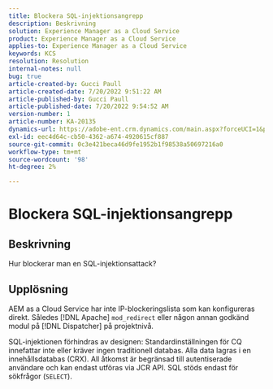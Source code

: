 ```yaml
---
title: Blockera SQL-injektionsangrepp
description: Beskrivning
solution: Experience Manager as a Cloud Service
product: Experience Manager as a Cloud Service
applies-to: Experience Manager as a Cloud Service
keywords: KCS
resolution: Resolution
internal-notes: null
bug: true
article-created-by: Gucci Paull
article-created-date: 7/20/2022 9:51:22 AM
article-published-by: Gucci Paull
article-published-date: 7/20/2022 9:54:52 AM
version-number: 1
article-number: KA-20135
dynamics-url: https://adobe-ent.crm.dynamics.com/main.aspx?forceUCI=1&pagetype=entityrecord&etn=knowledgearticle&id=2da8317b-1108-ed11-82e4-00224809a4ae
exl-id: eec4d64c-cb50-4362-a674-4920615cf887
source-git-commit: 0c3e421beca46d9fe1952b1f98538a50697216a0
workflow-type: tm+mt
source-wordcount: '98'
ht-degree: 2%

---
```


# Blockera SQL-injektionsangrepp

## Beskrivning


Hur blockerar man en SQL-injektionsattack?


## Upplösning


AEM as a Cloud Service har inte IP-blockeringslista som kan konfigureras direkt. Således [!DNL Apache] `mod_redirect` eller någon annan godkänd modul på [!DNL Dispatcher] på projektnivå.

SQL-injektionen förhindras av designen: Standardinställningen för CQ innefattar inte eller kräver ingen traditionell databas. Alla data lagras i en innehållsdatabas (CRX). All åtkomst är begränsad till autentiserade användare och kan endast utföras via JCR API. SQL stöds endast för sökfrågor (`SELECT`).
